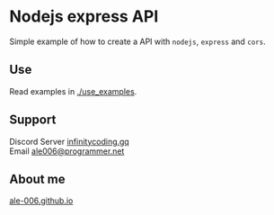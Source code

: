 # Nodejs express API
Simple example of how to create a API with `nodejs`, `express` and `cors`.

## Use
Read examples in [./use_examples](./use_examples/).

## Support
Discord Server [infinitycoding.gq](https://nfinitycoding.gq)
<br>
Email [ale006@programmer.net](mailto:ale006@programmer.net)

## About me
[ale-006.github.io](https://ale-006.github.io)
